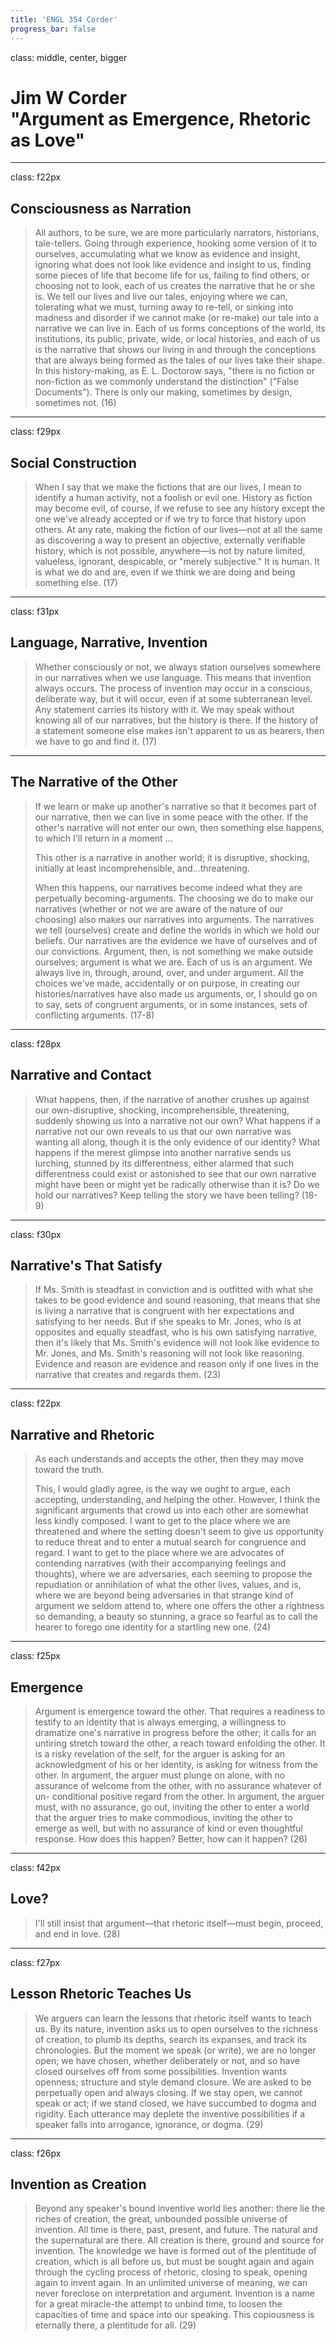 ```yaml
---
title: 'ENGL 354 Corder'
progress_bar: false
---
```

class: middle, center, bigger

# Jim W Corder <br> "Argument as Emergence, Rhetoric as Love"
---
class: f22px
## Consciousness as Narration


> All authors, to be sure, we are more particularly narrators, historians, tale-tellers. Going through experience, hooking some version of it to ourselves, accumulating what we know as evidence and insight, ignoring what does not look like evidence and insight to us, finding some pieces of life that become life for us, failing to find others, or choosing not to look, each of us creates the narrative that he or she is. We tell our lives and live our tales, enjoying where we can, tolerating what we must, turning away to re-tell, or sinking into madness and disorder if we cannot make (or re-make) our tale into a narrative we can live in. Each of us forms conceptions of the world, its institutions, its public, private, wide, or local histories, and each of us is the narrative that shows our living in and through the conceptions that are always being formed as the tales of our lives take their shape. In this history-making, as E. L. Doctorow says, "there is no fiction or non-fiction as we commonly understand the distinction" ("False Documents"). There is only our making, sometimes by design, sometimes not. (16)
---
class: f29px
## Social Construction

> When I say that we make the fictions that are our lives, I mean to identify a human activity, not a foolish or evil one. History as fiction may become evil, of course, if we refuse to see any history except the one we've already accepted or if we try to force that history upon others. At any rate, making the fiction of our lives—not at all the same as discovering a way to present an objective, externally verifiable history, which is not possible, anywhere—is not by nature limited, valueless, ignorant, despicable, or "merely subjective." It is human. It is what we do and are, even if we think we are doing and being something else. (17)
---
class: f31px
## Language, Narrative, Invention

> Whether consciously or not, we always station ourselves somewhere in our narratives when we use language. This means that invention always occurs. The process of invention may occur in a conscious, deliberate way, but it will occur, even if at some subterranean level. Any statement carries its history with it. We may speak without knowing all of our narratives, but the history is there. If the history of a statement someone else makes isn't apparent to us as hearers, then we have to go and find it. (17)
---
## The Narrative of the Other

> If we learn or make up another's narrative so that it becomes part of our narrative, then we can live in some peace with the other. If the other's narrative will not enter our own, then something else happens, to which I'll return in a moment ...
> 
> This other is a narrative in another world; it is disruptive, shocking, initially at least incomprehensible, and...threatening.
> 
> When this happens, our narratives become indeed what they are perpetually becoming-arguments. The choosing we do to make our narratives (whether or not we are aware of the nature of our choosing) also makes our narratives into arguments. The narratives we tell (ourselves) create and define the worlds in which we hold our beliefs. Our narratives are the evidence we have of ourselves and of our convictions. Argument, then, is not something we make outside ourselves; argument is what we are. Each of us is an argument. We always live in, through, around, over, and under argument. All the choices we've made, accidentally or on purpose, in creating our histories/narratives have also made us arguments, or, I should go on to say, sets of congruent arguments, or in some instances, sets of conflicting arguments. (17-8)
---
class: f28px
## Narrative and Contact

>What happens, then, if the narrative of another crushes up against our own-disruptive, shocking, incomprehensible, threatening, suddenly showing us into a narrative not our own? What happens if a narrative not our own reveals to us that our own narrative was wanting all along, though it is the only evidence of our identity? What happens if the merest glimpse into another narrative sends us lurching, stunned by its differentness, either alarmed that such differentness could exist or astonished to see that our own narrative might have been or might yet be radically otherwise than it is? Do we hold our narratives? Keep telling the story we have been telling? (18-9)
---
class: f30px
## Narrative's That Satisfy

>  If Ms. Smith is steadfast in conviction and is outfitted with what she takes to be good evidence and sound reasoning, that means that she is living a narrative that is congruent with her expectations and satisfying to her needs. But if she speaks to Mr. Jones, who is at opposites and equally steadfast, who is his own satisfying narrative, then it's likely that Ms. Smith's evidence will not look like evidence to Mr. Jones, and Ms. Smith's reasoning will not look like reasoning. Evidence and reason are evidence and reason only if one lives in the narrative that creates and regards them.  (23)
---
class: f22px
## Narrative and Rhetoric

>As each understands and accepts the other, then they may move toward the truth.
>
>This, I would gladly agree, is the way we ought to argue, each accepting, understanding, and helping the other. However, I think the significant arguments that crowd us into each other are somewhat less kindly composed. I want to get to the place where we are threatened and where the setting doesn't seem to give us opportunity to reduce threat and to enter a mutual search for congruence and regard. I want to get to the place where we are advocates of contending narratives (with their accompanying feelings and thoughts), where we are adversaries, each seeming to propose the repudiation or annihilation of what the other lives, values, and is, where we are beyond being adversaries in that strange kind of argument we seldom attend to, where one offers the other a rightness so demanding, a beauty so stunning, a grace so fearful as to call the hearer to forego one identity for a startling new one. (24)
---
class: f25px
## Emergence

>  Argument is emergence toward the other. That requires a readiness to testify to an identity that is always emerging, a willingness to dramatize one's narrative in progress before the other; it calls for an untiring stretch toward the other, a reach toward enfolding the other. It is a risky revelation of the self, for the arguer is asking for an acknowledgment of his or her identity, is asking for witness from the other. In argument, the arguer must plunge on alone, with no assurance of welcome from the other, with no assurance whatever of un- conditional positive regard from the other. In argument, the arguer must, with no assurance, go out, inviting the other to enter a world that the arguer tries to make commodious, inviting the other to emerge as well, but with no assurance of kind or even thoughtful response. How does this happen? Better, how can it happen? (26)
---
class: f42px
## Love?

> I'll still insist that argument—that rhetoric itself—must begin, proceed, and end in love. (28)
---
class: f27px
## Lesson Rhetoric Teaches Us

> We arguers can learn the lessons that rhetoric itself wants to teach us. By its nature, invention asks us to open ourselves to the richness of creation, to plumb its depths, search its expanses, and track its chronologies. But the moment we speak (or write), we are no longer open; we have chosen, whether deliberately or not, and so have closed ourselves off from some possibilities. Invention wants openness; structure and style demand closure. We are asked to be perpetually open and always closing. If we stay open, we cannot speak or act; if we stand closed, we have succumbed to dogma and rigidity. Each utterance may deplete the inventive possibilities if a speaker falls into arrogance, ignorance, or dogma. (29)
---
class: f26px
## Invention as Creation
> Beyond any speaker's bound inventive world lies another: there lie the riches of creation, the great, unbounded possible universe of invention. All time is there, past, present, and future. The natural and the supernatural are there. All creation is there, ground and source for invention. The knowledge we have is formed out of the plentitude of creation, which is all before us, but must be sought again and again through the cycling process of rhetoric, closing to speak, opening again to invent again. In an unlimited universe of meaning, we can never foreclose on interpretation and argument. Invention is a name for a great miracle-the attempt to unbind time, to loosen the capacities of time and space into our speaking. This copiousness is eternally there, a plentitude for all. (29)
